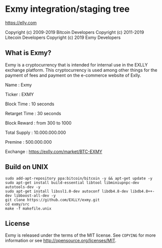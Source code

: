 Exmy integration/staging tree
================================

https://elly.com

Copyright (c) 2009-2019 Bitcoin Developers
Copyright (c) 2011-2019 Litecoin Developers
Copyright (c) 2019 Exmy Developers

What is Exmy?
----------------

Exmy is a cryptocurrency that is intended for internal use in the EXLLY exchange platform. This cryptocurrency is used among other things for the payment of fees and payment on the e-commerce website of Exlly.

Name : Exmy

Ticker : EXMY

Block Time : 10 seconds

Retarget Time : 30 seconds

Block Reward : from 300 to 1000

Total Supply : 10.000.000.000

Premine : 500.000.000

Exchange : https://exlly.com/market/BTC-EXMY

Build on UNIX
-------

    sudo add-apt-repository ppa:bitcoin/bitcoin -y && apt-get update -y
    sudo apt-get install build-essential libtool libminiupnpc-dev autotools-dev -y
    sudo apt-get install libssl1.0-dev autoconf libdb4.8-dev libdb4.8++-dev libboost-all-dev -y
    git clone https://github.com/EXLLY/exmy.git
    cd exmy/src
    make -f makefile.unix


License
-------

Exmy is released under the terms of the MIT license. See `COPYING` for more
information or see http://opensource.org/licenses/MIT.

